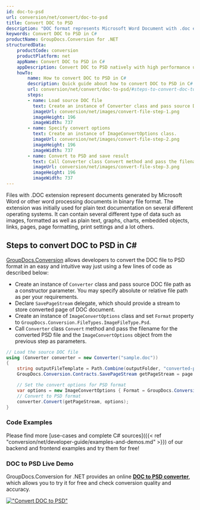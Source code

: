 ```yaml
---
id: doc-to-psd
url: conversion/net/convert/doc-to-psd
title: Convert DOC to PSD
description: "DOC format represents Microsoft Word Document with .doc extension. Learn how to convert DOC to PSD file programmatically in C# language using GroupDocs.Conversion for .NET library."
keywords: Convert DOC to PSD in C#
productName: GroupDocs.Conversion for .NET
structuredData:
    productCode: conversion
    productPlatform: net
    appName: Convert DOC to PSD in C#
    appDescription: Convert DOC to PSD natively with high performance using C# language and server side GroupDocs.Conversion for .NET APIs, without the use of any software like Microsoft or Open Office.
    howTo:
        name: How to convert DOC to PSD in C# 
        description: Quick guide about how to convert DOC to PSD in C# with high performance and accuracy.
        url: conversion/net/convert/doc-to-psd/#steps-to-convert-doc-to-psd-in-c
        steps:
        - name: Load source DOC file 
          text: Create an instance of Converter class and pass source DOC file path as a constructor parameter. You may specify absolute or relative file path as per your requirements. 
          imageUrl: conversion/net/images/convert-file-step-1.png
          imageHeight: 196
          imageWidth: 737
        - name: Specify convert options 
          text: Create an instance of ImageConvertOptions class.
          imageUrl: conversion/net/images/convert-file-step-2.png
          imageHeight: 196
          imageWidth: 737
        - name: Convert to PSD and save result 
          text: Call Converter class Convert method and pass the filename for the converted HTML file and the ImageConvertOptions object from the previous step as parameters.
          imageUrl: conversion/net/images/convert-file-step-3.png
          imageHeight: 196
          imageWidth: 737
---
```


Files with .DOC extension represent documents generated by Microsoft Word or other word processing documents in binary file format. The extension was initially used for plain text documentation on several different operating systems. It can contain several different type of data such as images, formatted as well as plain text, graphs, charts, embedded objects, links, pages, page formatting, print settings and a lot others.

## Steps to convert DOC to PSD in C#

[GroupDocs.Conversion](https://products.groupdocs.com/conversion/net) allows developers to convert the DOC file to PSD format in an easy and intuitive way just using a few lines of code as described below:

* Create an instance of `Converter` class and pass source DOC file path as a constructor parameter. You may specify absolute or relative file path as per your requirements. 
* Declare `SavePageStream` delegate, which should provide a stream to store converted page of DOC document.
* Create an instance of `ImageConvertOptions` class and set `Format` property to `GroupDocs.Conversion.FileTypes.ImageFileType.Psd`.
* Call `Converter` class `Convert` method and pass the filename for the converted PSD file and the `ImageConvertOptions` object from the previous step as parameters.

```csharp
// Load the source DOC file
using (Converter converter = new Converter("sample.doc"))
{
    string outputFileTemplate = Path.Combine(outputFolder, "converted-page-{0}.psd");
    GroupDocs.Conversion.Contracts.SavePageStream getPageStream = page => new FileStream(string.Format(outputFileTemplate, page), FileMode.Create);

    // Set the convert options for PSD format
    var options = new ImageConvertOptions { Format = GroupDocs.Conversion.FileTypes.ImageFileType.Psd };   
    // Convert to PSD format
    converter.Convert(getPageStream, options);
}
```

### Code Examples

Please find more [use-cases and complete C# sources]({{< ref "conversion/net/developer-guide/examples-and-demos.md" >}}) of our backend and frontend examples and try them for free!

### DOC to PSD Live Demo

GroupDocs.Conversion for .NET provides an online [**DOC to PSD converter**](https://products.groupdocs.app/conversion/doc-to-psd), which allows you to try it for free and check conversion quality and accuracy.

[!["Convert DOC to PSD"](conversion/net/images/convert-to-psd/convert-doc-to-psd.png)](https://products.groupdocs.app/conversion/doc-to-psd)